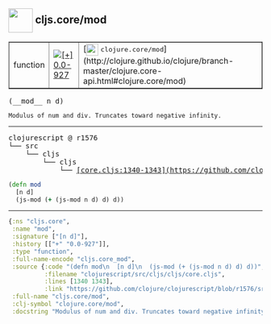 ## <img width="48px" valign="middle" src="http://i.imgur.com/Hi20huC.png"> cljs.core/mod

 <table border="1">
<tr>
<td>function</td>
<td><a href="https://github.com/cljsinfo/api-refs/tree/0.0-927"><img valign="middle" alt="[+] 0.0-927" src="https://img.shields.io/badge/+-0.0--927-lightgrey.svg"></a> </td>
<td>
[<img height="24px" valign="middle" src="http://i.imgur.com/1GjPKvB.png"> <samp>clojure.core/mod</samp>](http://clojure.github.io/clojure/branch-master/clojure.core-api.html#clojure.core/mod)
</td>
</tr>
</table>

 <samp>
(__mod__ n d)<br>
</samp>

```
Modulus of num and div. Truncates toward negative infinity.
```

---

 <pre>
clojurescript @ r1576
└── src
    └── cljs
        └── cljs
            └── <ins>[core.cljs:1340-1343](https://github.com/clojure/clojurescript/blob/r1576/src/cljs/cljs/core.cljs#L1340-L1343)</ins>
</pre>

```clj
(defn mod
  [n d]
  (js-mod (+ (js-mod n d) d) d))
```


---

```clj
{:ns "cljs.core",
 :name "mod",
 :signature ["[n d]"],
 :history [["+" "0.0-927"]],
 :type "function",
 :full-name-encode "cljs.core_mod",
 :source {:code "(defn mod\n  [n d]\n  (js-mod (+ (js-mod n d) d) d))",
          :filename "clojurescript/src/cljs/cljs/core.cljs",
          :lines [1340 1343],
          :link "https://github.com/clojure/clojurescript/blob/r1576/src/cljs/cljs/core.cljs#L1340-L1343"},
 :full-name "cljs.core/mod",
 :clj-symbol "clojure.core/mod",
 :docstring "Modulus of num and div. Truncates toward negative infinity."}

```
